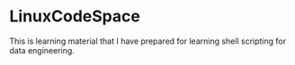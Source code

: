 # LinuxCodeSpace
This is learning material that I have prepared for learning shell scripting for data engineering.

